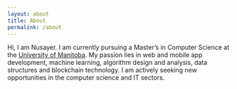 ```yaml
---
layout: about
title: About
permalink: /about
---
```


Hi, I am Nusayer. I am currently pursuing a Master’s in Computer Science at the [University of Manitoba](https://umanitoba.ca/). My passion lies in web and mobile app development, machine learning, algorithm design and analysis, data structures and blockchain technology. I am actively seeking new opportunities in the computer science and IT sectors.

